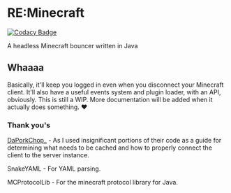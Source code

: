 # RE:Minecraft

[![Codacy Badge](https://api.codacy.com/project/badge/Grade/cc9a743afb654f488f6cdaca3bcad60c)](https://app.codacy.com/app/EmotionalLove/ReMinecraft?utm_source=github.com&utm_medium=referral&utm_content=EmotionalLove/ReMinecraft&utm_campaign=Badge_Grade_Settings)

A headless Minecraft bouncer written in Java

## Whaaaa
Basically, it'll keep you logged in even when you disconnect your Minecraft client. It'll also have a useful events system and plugin loader, with an API, obviously. This is still a WIP. More documentation will be added when it actually does something. :heart:

### Thank you's
[DaPorkChop_](https://github.com/DaMatrix/Pork2b2tBot) - As I used insignificant portions of their code as a guide for determining what needs to be cached and how to properly connect the client to the server instance.

SnakeYAML - For YAML parsing.

MCProtocolLib - For the minecraft protocol library for Java.

